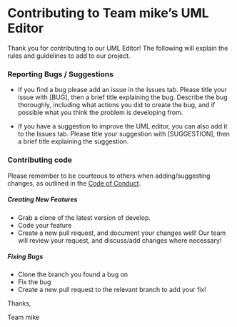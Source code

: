 # Contributing to Team mike’s UML Editor

Thank you for contributing to our UML Editor!  The following will explain the rules and guidelines to add to our project.

### Reporting Bugs / Suggestions

 * If you find a bug please add an issue in the Issues tab. Please title your issue with [BUG], then a brief title explaining the bug. Describe the bug thoroughly, including what actions you did to create the bug, and if possible what you think the problem is developing from.

 * If you have a suggestion to improve the UML editor, you can also add it to the Issues tab. Please title your suggestion with [SUGGESTION], then a brief title explaining the suggestion.

### Contributing code

Please remember to be courteous to others when adding/suggesting changes, as outlined in the [Code of Conduct](CODE_OF_CONDUCT.md).

##### Creating New Features
 * Grab a clone of the latest version of develop.
 * Code your feature
 * Create a new pull request, and document your changes well!
Our team will review your request, and discuss/add changes where necessary!

##### Fixing Bugs
 * Clone the branch you found a bug on
 * Fix the bug
 * Create a new pull request to the relevant branch to add your fix!


Thanks,

Team mike

